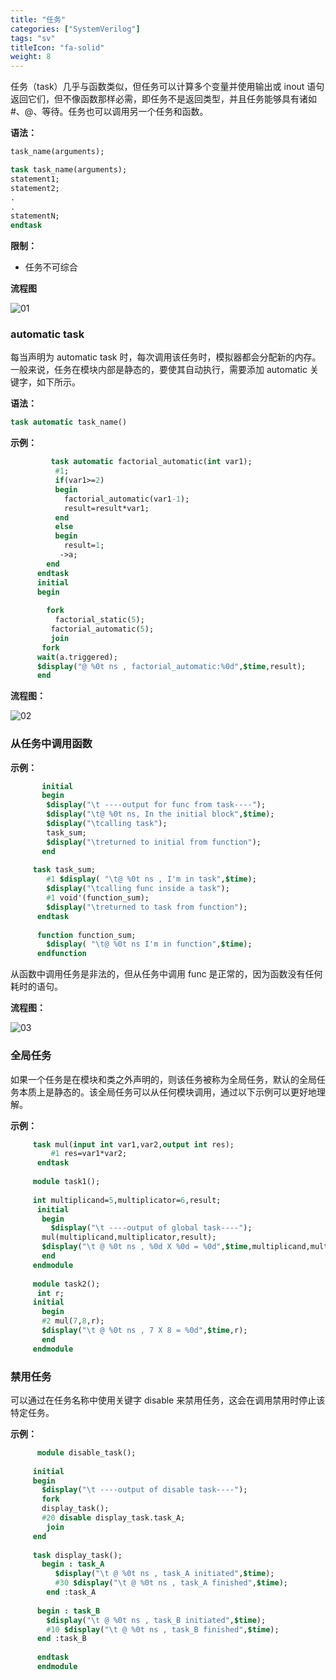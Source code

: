 ```yaml
---
title: "任务"
categories: ["SystemVerilog"]
tags: "sv"
titleIcon: "fa-solid"
weight: 8
---
```



任务（task）几乎与函数类似，但任务可以计算多个变量并使用输出或 inout 语句返回它们，但不像函数那样必需，即任务不是返回类型，并且任务能够具有诸如 #、@、等待。任务也可以调用另一个任务和函数。

**语法：**  
```systemverilog
task_name(arguments); 

task task_name(arguments); 
statement1; 
statement2; 
. 
.  
statementN;  
endtask  
```
**限制：**  

- 任务不可综合 

**流程图**  

![01](https://user-images.githubusercontent.com/110412468/189890280-2f900ada-a451-46e0-960f-47664c39bc39.png)

### automatic task

每当声明为 automatic task 时，每次调用该任务时，模拟器都会分配新的内存。一般来说，任务在模块内部是静态的，要使其自动执行，需要添加 automatic 关键字，如下所示。

**语法：**   
```systemverilog
task automatic task_name()
```

**示例：**  
```systemverilog
         task automatic factorial_automatic(int var1);
          #1;
          if(var1>=2)
          begin
            factorial_automatic(var1-1);
            result=result*var1;
          end
          else
          begin
            result=1;
           ->a;
        end
      endtask
      initial
      begin
        
        fork
          factorial_static(5);
         factorial_automatic(5);
         join
       fork
      wait(a.triggered);
      $display("@ %0t ns , factorial_automatic:%0d",$time,result);
      end
```
**流程图：**  

 
![02](https://user-images.githubusercontent.com/110412468/189890331-6d132043-a683-4de5-bcd6-bcddd3287701.png)

### 从任务中调用函数

**示例：**  
```systemverilog
       initial
       begin
        $display("\t ----output for func from task----");
        $display("\t@ %0t ns, In the initial block",$time);
        $display("\tcalling task");
        task_sum;
        $display("\treturned to initial from function");
       end  
 
     task task_sum;
        #1 $display( "\t@ %0t ns , I'm in task",$time);
        $display("\tcalling func inside a task");
        #1 void'(function_sum);
        $display("\treturned to task from function");
      endtask
 
      function function_sum;
        $display( "\t@ %0t ns I'm in function",$time);
      endfunction
```
从函数中调用任务是非法的，但从任务中调用 func 是正常的，因为函数没有任何耗时的语句。


**流程图：**  

![03](https://user-images.githubusercontent.com/110412468/189890398-8efbf1e5-9cb0-44b0-b080-6050883104e0.png) 

     
     
### 全局任务

如果一个任务是在模​​块和类之外声明的，则该任务被称为全局任务，默认的全局任务本质上是静态的。该全局任务可以从任何模块调用，通过以下示例可以更好地理解。

**示例：**  
```systemverilog
     task mul(input int var1,var2,output int res);
         #1 res=var1*var2;
      endtask
  
     module task1();
  
     int multiplicand=5,multiplicator=6,result;
      initial
       begin
         $display("\t ----output of global task----");
       mul(multiplicand,multiplicator,result);
       $display("\t @ %0t ns , %0d X %0d = %0d",$time,multiplicand,multiplicator,result);
       end
     endmodule
 
     module task2();
      int r;
     initial
       begin
       #2 mul(7,8,r);
       $display("\t @ %0t ns , 7 X 8 = %0d",$time,r);
       end
     endmodule
```


### 禁用任务

可以通过在任务名称中使用关键字 disable 来禁用任务，这会在调用禁用时停止该特定任务。

**示例：**  
```systemverilog
      module disable_task();
  
     initial
     begin
       $display("\t ----output of disable task----");
       fork
       display_task();
       #20 disable display_task.task_A;
        join
     end
  
     task display_task();
       begin : task_A
          $display("\t @ %0t ns , task_A initiated",$time);
          #30 $display("\t @ %0t ns , task_A finished",$time);
        end :task_A
   
      begin : task_B
        $display("\t @ %0t ns , task_B initiated",$time);
        #10 $display("\t @ %0t ns , task_B finished",$time);
      end :task_B
  
      endtask
      endmodule
```
